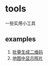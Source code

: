 # tools
一些实用小工具

## examples
1. [批量生成二维码](https://mjixiang.github.io/tools/dist/#/qrcode)
2. [地图中显示照片](https://mjixiang.github.io/tools/dist/#/exif)
